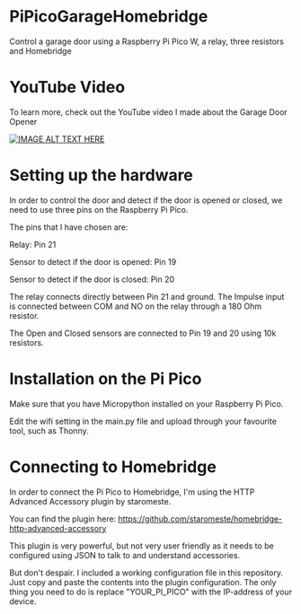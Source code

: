 # PiPicoGarageHomebridge
Control a garage door using a Raspberry Pi Pico W, a relay, three resistors and Homebridge

# YouTube Video
To learn more, check out the YouTube video I made about the Garage Door Opener

[![IMAGE ALT TEXT HERE](https://img.youtube.com/vi/-h3uSNCeCGY/0.jpg)](https://www.youtube.com/watch?v=-h3uSNCeCGY)

# Setting up the hardware
In order to control the door and detect if the door is opened or closed, we need to use three pins on the Raspberry Pi Pico.

The pins that I have chosen are:

Relay: Pin 21

Sensor to detect if the door is opened: Pin 19

Sensor to detect if the door is closed: Pin 20

The relay connects directly between Pin 21 and ground. The Impulse input is connected between COM and NO on the relay through a 180 Ohm resistor.

The Open and Closed sensors are connected to Pin 19 and 20 using 10k resistors.

# Installation on the Pi Pico

Make sure that you have Micropython installed on your Raspberry Pi Pico.

Edit the wifi setting in the main.py file and upload through your favourite tool, such as Thonny.

# Connecting to Homebridge

In order to connect the Pi Pico to Homebridge, I'm using the HTTP Advanced Accessory plugin by staromeste.

You can find the plugin here: https://github.com/staromeste/homebridge-http-advanced-accessory

This plugin is very powerful, but not very user friendly as it needs to be configured using JSON to talk to and understand accessories.

But don't despair. I included a working configuration file in this repository. Just copy and paste the contents into the plugin configuration. The only thing you need to do is replace "YOUR_PI_PICO" with the IP-address of your device.
